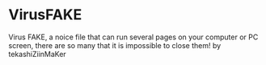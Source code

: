 # VirusFAKE
Virus FAKE, a noice file that can run several pages on your computer or PC screen, there are so many that it is impossible to close them! by tekashiZiinMaKer
